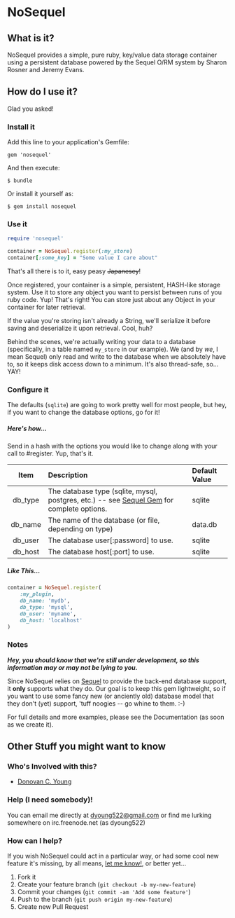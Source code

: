 NoSequel
========
What is it?
-----------
NoSequel provides a simple, pure ruby, key/value data storage container using a persistent database powered by the Sequel O/RM system by Sharon Rosner and Jeremy Evans.

How do I use it?
------------------
Glad you asked!

### Install it

Add this line to your application's Gemfile:

    gem 'nosequel'

And then execute:

    $ bundle

Or install it yourself as:

    $ gem install nosequel

### Use it
```ruby
require 'nosequel'

container = NoSequel.register(:my_store)
container[:some_key] = "Some value I care about"
```

That's all there is to it, easy peasy ~~Japanesey~~!

Once registered, your container is a simple, persistent, HASH-like storage system. Use it to store any object you want to persist between runs of you ruby code.  Yup! That's right! You can store just about any Object in your container for later retrieval.

If the value you're storing isn't already a String, we'll serialize it before saving and deserialize it upon retrieval.  Cool, huh?

Behind the scenes, we're actually writing your data to a database (specifically, in a table named `my_store` in our example).  We (and by _we_, I mean Sequel) only read and write to the database when we absolutely have to, so it keeps disk access down to a minimum.  It's also thread-safe, so... YAY!

### Configure it
The defaults (`sqlite`) are going to work pretty well for most people, but hey, if you want to change the database options, go for it!

##### Here's how...
Send in a hash with the options you would like to change along with your call to #register.  Yup, that's it.

|  Item  | Description  | Default Value  |
|:------:|:-------------|:---------------|
| db_type | The database type (sqlite, mysql, postgres, etc.) -- see [Sequel Gem](http://sequel.rubyforge.org/rdoc-adapters/index.html) for complete options. | sqlite |
| db_name | The name of the database (or file, depending on type) | data.db |
| db_user | The database user[:password] to use. | sqlite |
| db_host | The database host[:port] to use. | sqlite |

##### Like This...
```ruby
container = NoSequel.register(
    :my_plugin,
    db_name: 'mydb',
    db_type: 'mysql',
    db_user: 'myname',
    db_host: 'localhost'
)
```

### Notes
***Hey, you should know that we're still under development, so this information may or may not be lying to you.***

Since NoSequel relies on [Sequel](https://github.com/jeremyevans/sequel) to provide the back-end database support, it **only** supports what they do.  Our goal is to keep this gem lightweight, so if you want to use some fancy new (or anciently old) database model that they don't (yet) support, 'tuff noogies -- go whine to them.  :-)

<!-- TODO: Create documentation -->
For full details and more examples, please see the Documentation (as soon as we create it).

Other Stuff you might want to know
----------------------------------
### Who's Involved with this?
- [Donovan C. Young](mailto:dyoung522@gmail.com)

### Help (I need somebody)!
You can email me directly at dyoung522@gmail.com or find me lurking somewhere on irc.freenode.net (as dyoung522)

### How can I help?
If you wish NoSequel could act in a particular way, or had some cool new feature it's missing, by all means, [let me know!](mailto:dyoung522@gmail.com), or better yet...

1. Fork it
2. Create your feature branch (`git checkout -b my-new-feature`)
3. Commit your changes (`git commit -am 'Add some feature'`)
4. Push to the branch (`git push origin my-new-feature`)
5. Create new Pull Request
